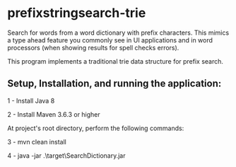 # prefixstringsearch-trie

Search for words from a word dictionary with prefix characters. This mimics a type ahead feature you commonly see in UI applications and in word processors (when showing results for spell checks
errors).

This program implements a traditional trie data structure for prefix search.

## Setup, Installation, and running the application:

1 - Install Java 8

2 - Install Maven 3.6.3 or higher

At project's root directory, perform the following commands:

3 - mvn clean install

4 - java -jar .\target\SearchDictionary.jar
